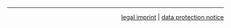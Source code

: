 <hr/>
<div style="text-align: right;">
<p>
<a href="http://www.mpi-sws.org/imprint">legal imprint</a>
 | <a href="http://www.mpi-sws.org/dataprotection">data protection notice</a>
</p>
</div>

    
</div>


